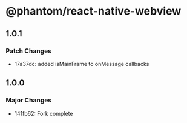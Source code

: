 # @phantom/react-native-webview

## 1.0.1

### Patch Changes

- 17a37dc: added isMainFrame to onMessage callbacks

## 1.0.0

### Major Changes

- 141fb62: Fork complete

